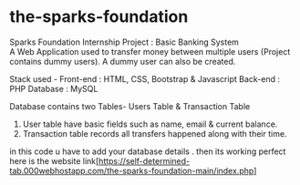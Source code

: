 # the-sparks-foundation
Sparks Foundation Internship Project : Basic Banking System  
A Web Application used to transfer money between multiple users (Project contains  dummy users). A dummy user can also be created.  

Stack used - 
Front-end : HTML, CSS, Bootstrap & Javascript 
Back-end : PHP 
Database : MySQL   

Database contains two Tables- Users Table & Transaction Table 
1. User table have basic fields such as name, email & current balance. 
2. Transaction table records all transfers happened along with their time.  


in this code u have to add your database details . then its working perfect
here is the website link[https://self-determined-tab.000webhostapp.com/the-sparks-foundation-main/index.php]
